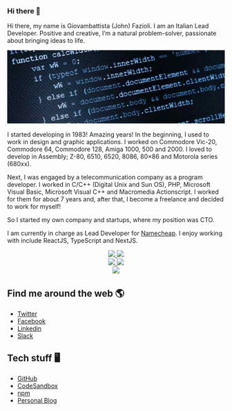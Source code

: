 ### Hi there 👋

Hi there, my name is Giovambattista (John) Fazioli. I am an Italian Lead Developer. Positive and creative, I’m a natural problem-solver, passionate about bringing ideas to life.

<img src="https://raw.githubusercontent.com/gfazioli/gfazioli/master/code.jpg"/>

I started developing in 1983! Amazing years! In the beginning,  I used to work in design and graphic applications. I worked on Commodore Vic-20, Commodore 64, Commodore 128, Amiga 1000, 500 and 2000. I loved to develop in Assembly; Z-80, 6510, 6520, 8086, 80×86 and Motorola series (680xx).

Next, I was engaged by a telecommunication company as a program developer. I worked in C/C++ (Digital Unix and Sun OS), PHP, Microsoft Visual Basic, Microsoft Visual C++ and Macromedia Actionscript. I worked for them for about 7 years and, after that, I become a freelance and decided to work for myself!

So I started my own company and startups, where my position was CTO.

I am currently in charge as Lead Developer for [Namecheap](https://namecheap.com). I enjoy working with include ReactJS, TypeScript and NextJS.

<div align="center">
    <a href="https://github.com/gfazioli">
        <img height="320" src="https://github-profile-trophy.vercel.app/?username=gfazioli&theme=onedark&margin-w=3&margin-h=3&no-frame=true&row=2&column=3">
    </a> 
    <a href="https://github.com/gfazioli">
        <img height="320" src="https://github-readme-stats.vercel.app/api/top-langs/?username=gfazioli&theme=great-gatsby&hide_border=true">
    </a>
</div>



<div align="center">
    <a href="https://github.com/gfazioli">
        <img height="166" src="https://github-readme-stats.vercel.app/api?username=gfazioli&show_icons=true&theme=great-gatsby&hide_border=true">
    </a> 
    <a href="https://github.com/gfazioli">
        <img height="166" src="http://github-readme-streak-stats.herokuapp.com/?user=gfazioli&theme=great-gatsby&hide_border=true">
    </a>
</div>
  
<div align="center">
    <img src="https://github-readme-activity-graph.vercel.app/graph?username=gfazioli&theme=xcode&hide_border=true&area=true" width="822"/>
</div>


## Find me around the web 🌎

- [Twitter](https://twitter.com/gfazioli)
- [Facebook](https://www.facebook.com/undolog)
- [Linkedin](https://it.linkedin.com/in/giovambattistafazioli)
- [Slack](https://undolog.slack.com)

## Tech stuff 🖥

- [GitHub](https://github.com/gfazioli)
- [CodeSandbox](https://codesandbox.io/u/gfazioli)
- [npm](https://www.npmjs.com/~gfazioli)
- [Personal Blog](http://undolog.com)



